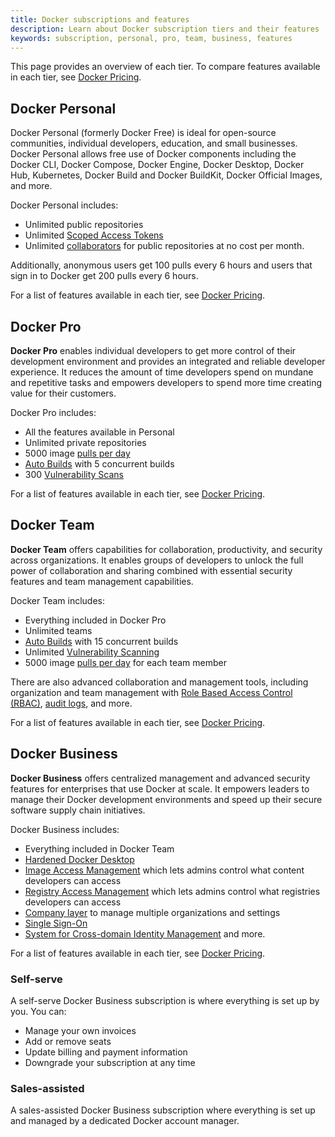 ```yaml
---
title: Docker subscriptions and features
description: Learn about Docker subscription tiers and their features
keywords: subscription, personal, pro, team, business, features
---
```


This page provides an overview of each tier. To compare features available in each tier, see [Docker Pricing](https://www.docker.com/pricing/).

## Docker Personal

Docker Personal (formerly Docker Free) is ideal for open-source communities, individual developers, education, and small businesses. Docker Personal allows free use of Docker components including the Docker CLI, Docker Compose, Docker Engine, Docker Desktop, Docker Hub, Kubernetes, Docker Build and Docker BuildKit, Docker Official Images, and more.

Docker Personal includes:

- Unlimited public repositories
- Unlimited [Scoped Access Tokens](../security/for-developers/access-tokens.md)
- Unlimited [collaborators](../docker-hub/repos/access/index.md#collaborators-and-their-role) for public repositories at no cost per month.

Additionally, anonymous users get 100 pulls every 6 hours and users that sign in to Docker get 200 pulls every 6 hours. 

For a list of features available in each tier, see [Docker Pricing](https://www.docker.com/pricing/).

## Docker Pro

**Docker Pro** enables individual developers to get more control of their development environment and provides an integrated and reliable developer experience. It reduces the amount of time developers spend on mundane and repetitive tasks and empowers developers to spend more time creating value for their customers.

Docker Pro includes:
- All the features available in Personal
- Unlimited private repositories
- 5000 image [pulls per day](../docker-hub/download-rate-limit.md)
- [Auto Builds](../docker-hub/builds/index.md) with 5 concurrent builds
- 300 [Vulnerability Scans](../docker-hub/vulnerability-scanning.md)

For a list of features available in each tier, see [Docker Pricing](https://www.docker.com/pricing/).

## Docker Team

**Docker Team** offers capabilities for collaboration, productivity, and security across organizations. It enables groups of developers to unlock the full power of collaboration and sharing combined with essential security features and team management capabilities.

Docker Team includes:
- Everything included in Docker Pro
- Unlimited teams
- [Auto Builds](../docker-hub/builds/index.md) with 15 concurrent builds
- Unlimited [Vulnerability Scanning](../docker-hub/vulnerability-scanning.md)
- 5000 image [pulls per day](../docker-hub/download-rate-limit.md) for each team member

There are also advanced collaboration and management tools, including organization and team management with [Role Based Access Control (RBAC)](../security/for-admins/roles-and-permissions.md), [audit logs](../docker-hub/audit-log.md), and more.

For a list of features available in each tier, see [Docker Pricing](https://www.docker.com/pricing/).

## Docker Business

**Docker Business** offers centralized management and advanced security features for enterprises that use Docker at scale. It empowers leaders to manage their Docker development environments and speed up their secure software supply chain initiatives.

Docker Business includes:
- Everything included in Docker Team
- [Hardened Docker Desktop](../desktop/hardened-desktop/index.md) 
- [Image Access Management](../security/for-admins/image-access-management.md) which lets admins control what content developers can access
- [Registry Access Management](../security/for-admins/registry-access-management.md) which lets admins control what registries developers can access
- [Company layer](../docker-hub/creating-companies.md) to manage multiple organizations and settings
- [Single Sign-On](../security/for-admins/single-sign-on/index.md)
- [System for Cross-domain Identity Management](../security/for-admins/scim.md) and more.

For a list of features available in each tier, see [Docker Pricing](https://www.docker.com/pricing/).

### Self-serve

A self-serve Docker Business subscription is where everything is set up by you. You can:

- Manage your own invoices
- Add or remove seats
- Update billing and payment information
- Downgrade your subscription at any time

### Sales-assisted

A sales-assisted Docker Business subscription where everything is set up and managed by a dedicated Docker account manager.